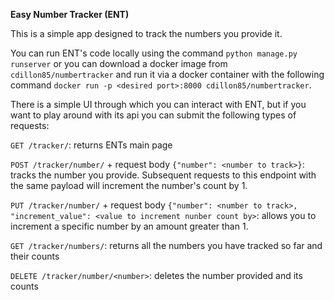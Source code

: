 **Easy Number Tracker (ENT)**

This is a simple app designed to track the numbers you provide it.

You can run ENT's code locally using the command `python manage.py runserver` or you can download a docker image from `cdillon85/numbertracker` and run it via a docker container with the following command `docker run -p <desired port>:8000 cdillon85/numbertracker`.

There is a simple UI through which you can interact with ENT, but if you want to play around with its api you can submit the following types of requests:

`GET /tracker/`: returns ENTs main page

`POST /tracker/number/` + request body `{"number": <number to track>}`: tracks the number you provide. Subsequent requests to this endpoint with the same payload will increment the number's count by 1.

`PUT /tracker/number/` + request body `{"number": <number to track>, "increment_value": <value to increment nunber count by>`: allows you to increment a specific number by an amount greater than 1.

`GET /tracker/numbers/`: returns all the numbers you have tracked so far and their counts

`DELETE /tracker/number/<number>`: deletes the number provided and its counts


